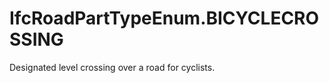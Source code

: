 IfcRoadPartTypeEnum.BICYCLECROSSING
===================================
Designated level crossing over a road for cyclists.  


